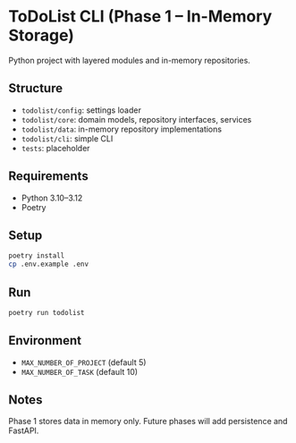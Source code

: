 # ToDoList CLI (Phase 1 – In-Memory Storage)

Python project with layered modules and in-memory repositories.

## Structure
- `todolist/config`: settings loader
- `todolist/core`: domain models, repository interfaces, services
- `todolist/data`: in-memory repository implementations
- `todolist/cli`: simple CLI
- `tests`: placeholder

## Requirements
- Python 3.10–3.12
- Poetry

## Setup
```bash
poetry install
cp .env.example .env
```

## Run
```bash
poetry run todolist
```

## Environment
- `MAX_NUMBER_OF_PROJECT` (default 5)
- `MAX_NUMBER_OF_TASK` (default 10)

## Notes
Phase 1 stores data in memory only. Future phases will add persistence and FastAPI. 
